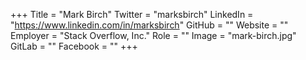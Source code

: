 +++
Title = "Mark Birch"
Twitter = "marksbirch"
LinkedIn = "https://www.linkedin.com/in/marksbirch"
GitHub = ""
Website = ""
Employer = "Stack Overflow, Inc."
Role = ""
Image = "mark-birch.jpg"
GitLab = ""
Facebook = ""
+++
